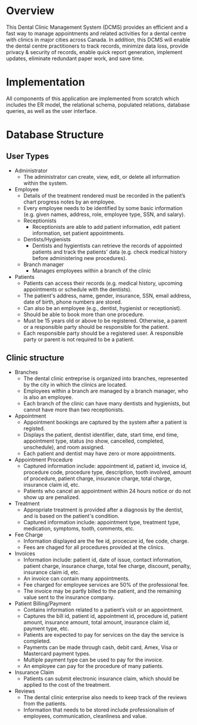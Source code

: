 # Overview

This Dental Clinic Management System (DCMS) provides an efficient and a fast way to manage appointments and related activities for a dental centre with clinics in major cities across Canada. In addition, this DCMS will enable the dental centre practitioners to track records, minimize data loss, provide privacy & security of records, enable quick report generation, implement updates, eliminate redundant paper work, and save time.

# Implementation

All components of this application are implemented from scratch which includes the ER model, the relational schema, populated relations, database queries, as well as the user interface.



# Database Structure

## User Types
- Administrator
  - The administrator can create, view, edit, or delete all information within the system.
- Employee
  - Details of the treatment rendered must be recorded in the patient’s chart progress notes by an employee.
  - Every employee needs to be identified by some basic information (e.g. given names, address, role, employee type, SSN, and salary).
  - Receptionists
    - Receptionists are able to add patient information, edit patient information, set patient appointments.
  - Dentists/Hygienists
    - Dentists and hygientists can retrieve the records of appointed patients and track the patients' data (e.g. check medical history before administering new procedures).
  - Branch manager
    - Manages employees within a branch of the clinic
- Patients
  - Patients can access their records (e.g. medical history, upcoming appointments or schedule with the dentists).
  - The patient's address, name, gender, insurance, SSN, email address, date of birth, phone numbers are stored.
  - Can also be an employee (e.g., dentist, hygienist or receptionist).
  - Should be able to book more than one procedure. 
  - Must be 15 years old or above to be registered. Otherwise, a parent or a responsible party should be responsible for the patient. 
  - Each responsible party should be a registered user. A responsible party or parent is not required to be a patient.

## Clinic structure
- Branches
  - The dental clinic entreprise is organized into branches, represented by the city in which the clinics are located.
  - Employees within a branch are managed by a branch manager, who is also an employee.
  - Each branch of the clinic can have many dentists and hygienists, but cannot have more than two receptionists.
- Appointment
  - Appointment bookings are captured by the system after a patient is registed.
  - Displays the patient, dentist identifier, date, start time, end time, appointment type, status (no show, cancelled, completed, unschedule), and room assigned.
  - Each patient and dentist may have zero or more appointments.
- Appointment Procedure
  - Captured information include: appointment id, patient id, invoice id, procedure code, procedure type, description, tooth involved, amount of procedure, patient charge, insurance charge, total charge, insurance claim id, etc.
  - Patients who cancel an appointment within 24 hours notice or do not show up are penalized.
- Treatment
  - Appropriate treatment is provided after a diagnosis by the dentist, and is based on the patient's condition.
  - Captured information include: appointment type, treatment type, medication, symptoms, tooth, comments, etc.
- Fee Charge
  - Information displayed are the fee id, procecure id, fee code, charge.
  - Fees are chaged for all procedures provided at the clinics.
- Invoices
  - Information include: patient id, date of issue, contact information, patient charge, insurance charge, total fee charge, discount, penalty, insurance claim id, etc.
  - An invoice can contain many appointments.
  - Fee charged for employee services are 50% of the professional fee.
  - The invoice may be partly billed to the patient, and the remaining value sent to the insurance company.
- Patient Billing/Payment 
  - Contains information related to a patient’s visit or an appointment.
  - Captures the bill id, patient id, appointment id, procedure id, patient amount, insurance amount, total amount, insurance claim id, payment type, etc.
  - Patients are expected to pay for services on the day the service is completed.
  - Payments can be made through cash, debit card, Amex, Visa or Mastercard payment types.
  - Multiple payment type can be used to pay for the invoice.
  - An employee can pay for the procedure of many patients. 
- Insurance Claim
  - Patients can submit electronic insurance claim, which should be applied to the cost of the treatment.
- Reviews 
  - The dental clinic enterprise also needs to keep track of the reviews from the patients. 
  - Information that needs to be stored include professionalism of employees, communication, cleanliness and value.


